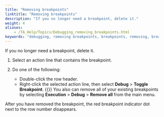 ```yaml
--- 
title: "Removing breakpoints"
linktitle: "Removing breakpoints"
description: "If you no longer need a breakpoint, delete it."
weight: 4
aliases: 
    - /TA_Help/Topics/Debugging_removing_breakpoints.html
keywords: "debugging, removing breakpoints, breakpoints, removing, breakpoints, debugging"
---
```


If you no longer need a breakpoint, delete it.

1.  Select an action line that contains the breakpoint.

2.  Do one of the following:

    -   Double-click the row header.
    -   Right-click the selected action line, then select **Debug** \> **Toggle Breakpoint**.
    {{<note>}} You also can remove all of your existing breakpoints by selecting **Execution** \> **Debug** \> **Remove all** from the main menu.


After you have removed the breakpoint, the red breakpoint indicator dot next to the row number disappears.




